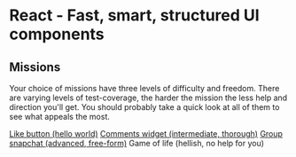 # React - Fast, smart, structured UI components

## Missions

Your choice of missions have three levels of difficulty and
freedom. There are varying levels of test-coverage, the harder the
mission the less help and direction you'll get. You should probably
take a quick look at all of them to see what appeals the most.

[Like button (hello world)](like/readme.md)
[Comments widget (intermediate, thorough)](comments/readme.md)
[Group snapchat (advanced, free-form)](photosnap/readme.md)
Game of life (hellish, no help for you)
